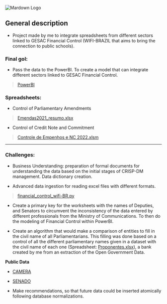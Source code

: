 ![Mardown Logo](https://www.nexojornal.com.br/incoming/imagens/wifibrasil.png/alternates/LANDSCAPE_640/wifibrasil.png)

## General description


* Project made by me to integrate spreadsheets from different sectors linked to GESAC Financial Control (WIFI-BRAZIL that aims to bring the connection to public schools).
  
### Final gol: 

* Pass the data to the PowerBI. To create a model that can integrate  different sectors linked to GESAC Financial Control.

>[PowerBI](https://github.com/s33ding/financial_control_wifi-BR/blob/main/bi_financeiro.pbix)

### Spreadsheets: 

* Control of Parliamentary Amendments

>[Emendas2021_resumo.xlsx](https://github.com/s33ding/financial_control_wifi-BR/blob/main/Data_Source/Emendas2021_resumo.xlsx)

* Control of Credit Note and Commitment

>[Controle de Empenhos e NC 2022.xlsm](https://github.com/s33ding/financial_control_wifi-BR/blob/main/Data_Source/Controle%20de%20Empenhos%20e%20NC%202022.xlsm)
---
### Challenges:

* Business Understanding: preparation of formal documents for understanding the data based on the initial stages of CRISP-DM management. Data dictionary creation.

* Advanced data ingestion for reading excel files with different formats.
>[financial_control_wifi-BR.py](https://github.com/s33ding/financial_control_wifi-BR/blob/main/financial_control_wifi-BR.py)

* Create a primary key for the worksheets with the names of Deputies, and Senators to circumvent the inconsistency of the data entered by different professionals from the Ministry of Communications. To then do the modeling of Financial Control within PowerBI.

* Create an algorithm that would make a comparison of entities to fill in the civil name of all Parliamentarians. This filling was done based on a control of all the different parliamentary names given in a dataset with the civil name of each one (Spreadsheet: [Proponentes.xlsx](https://github.com/s33ding/financial_control_wifi-BR/blob/main/Data_Source/Proponentes.xlsx)), a bank created by me from an extraction of the Open Government Data.

__Public Data__
  * [CAMERA](https://dadosabertos.camara.leg.br/)
  * [SENADO](https://www12.senado.leg.br/dados-abertos)


* Make recommendations, so that future data could be inserted atomically following database normalizations.
